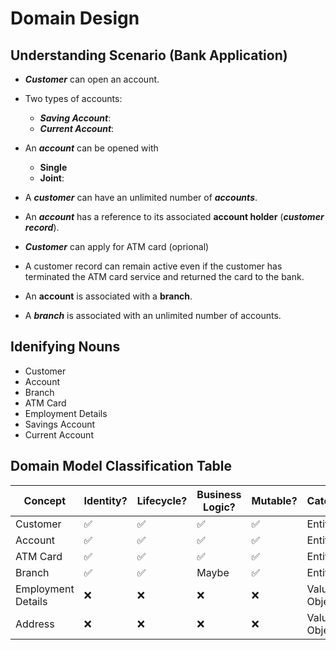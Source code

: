 # Domain Design 

## Understanding Scenario (Bank Application)

- ***Customer*** can open an account.
- Two types of accounts:
  - ***Saving Account***: 
  - ***Current Account***: 

- An ***account*** can be opened with
    - **Single**
    - **Joint**:    

- A ***customer*** can have an unlimited number of ***accounts***.


- An ***account*** has a reference to its associated **account holder** (***customer record***).

- ***Customer*** can apply for ATM card (oprional)

- A customer record can
remain active even if the customer has terminated the ATM card service and returned the card to
the bank.

- An **account** is associated with a **branch**.

- A ***branch*** is associated with an unlimited number of
accounts.


## Idenifying Nouns 

- Customer
- Account
- Branch
- ATM Card
- Employment Details
- Savings Account
- Current Account

## Domain Model Classification Table

| Concept | Identity? | Lifecycle? | Business Logic? | Mutable? | Category |
|---------|-----------|------------|----------------|----------|----------|
| Customer | ✅ | ✅ | ✅ | ✅ | Entity |
| Account | ✅ | ✅ | ✅ | ✅ | Entity |
| ATM Card | ✅ | ✅ | ✅ | ✅ | Entity |
| Branch | ✅ | ✅ | Maybe | ✅ | Entity |
| Employment Details | ❌ | ❌ | ❌ | ❌ | Value Object |
| Address | ❌ | ❌ | ❌ | ❌ | Value Object |